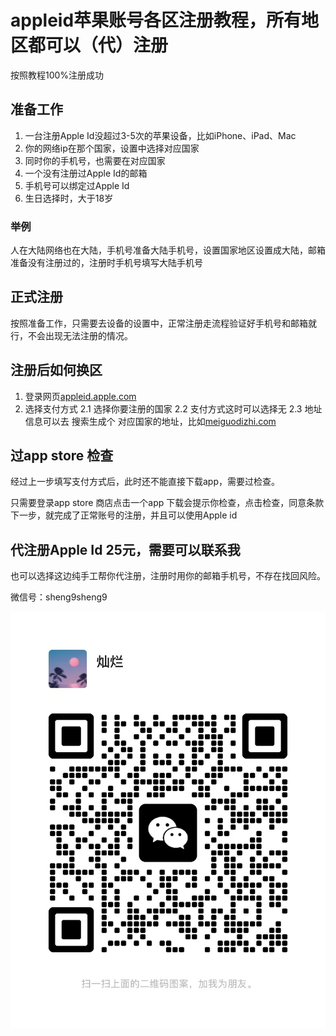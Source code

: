 # appleid苹果账号各区注册教程，所有地区都可以（代）注册
按照教程100%注册成功

## 准备工作

1. 一台注册Apple Id没超过3-5次的苹果设备，比如iPhone、iPad、Mac
2. 你的网络ip在那个国家，设置中选择对应国家
3. 同时你的手机号，也需要在对应国家
4. 一个没有注册过Apple Id的邮箱
5. 手机号可以绑定过Apple Id
6. 生日选择时，大于18岁

### 举例

人在大陆网络也在大陆，手机号准备大陆手机号，设置国家地区设置成大陆，邮箱准备没有注册过的，注册时手机号填写大陆手机号


## 正式注册

按照准备工作，只需要去设备的设置中，正常注册走流程验证好手机号和邮箱就行，不会出现无法注册的情况。

## 注册后如何换区

1. 登录网页[appleid.apple.com](https://appleid.apple.com) 
2. 选择支付方式
2.1 选择你要注册的国家
2.2 支付方式这时可以选择无
2.3 地址信息可以去 搜索生成个 对应国家的地址，比如[meiguodizhi.com](https://www.meiguodizhi.com)

## 过app store 检查

经过上一步填写支付方式后，此时还不能直接下载app，需要过检查。

只需要登录app store 商店点击一个app 下载会提示你检查，点击检查，同意条款下一步，就完成了正常账号的注册，并且可以使用Apple id

## 代注册Apple Id 25元，需要可以联系我

也可以选择这边纯手工帮你代注册，注册时用你的邮箱手机号，不存在找回风险。

微信号：sheng9sheng9

![wxid.jpg](https://github.com/ok1054689/appleid/blob/main/wxid.jpg)
